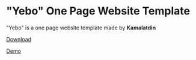 <h1>"Yebo" One Page Website Template</h1>
<p>"Yebo" is a one page website template made by <b>Kamalatdin</b></p>
<p><a href="https://github.com/Kamalatdin03/yebo/archive/master.zip">Download</a></p>
<p><a href="https://kamalatdin03.github.io/yebo/" target="_blank" >Demo</a></p>

